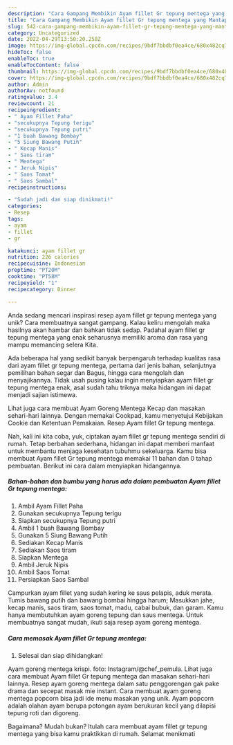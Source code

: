 ```yaml
---
description: "Cara Gampang Membikin Ayam fillet Gr tepung mentega yang Mantap"
title: "Cara Gampang Membikin Ayam fillet Gr tepung mentega yang Mantap"
slug: 542-cara-gampang-membikin-ayam-fillet-gr-tepung-mentega-yang-mantap
category: Uncategorized
date: 2022-04-29T13:50:20.258Z
image: https://img-global.cpcdn.com/recipes/9bdf7bbdbf0ea4ce/680x482cq70/ayam-fillet-gr-tepung-mentega-foto-resep-utama.jpg
hideToc: false
enableToc: true
enableTocContent: false
thumbnail: https://img-global.cpcdn.com/recipes/9bdf7bbdbf0ea4ce/680x482cq70/ayam-fillet-gr-tepung-mentega-foto-resep-utama.jpg
cover: https://img-global.cpcdn.com/recipes/9bdf7bbdbf0ea4ce/680x482cq70/ayam-fillet-gr-tepung-mentega-foto-resep-utama.jpg
author: Admin
authorAv: notfound
ratingvalue: 3.4
reviewcount: 21
recipeingredient:
- " Ayam Fillet Paha"
- "secukupnya Tepung terigu"
- "secukupnya Tepung putri"
- "1 buah Bawang Bombay"
- "5 Siung Bawang Putih"
- " Kecap Manis"
- " Saos tiram"
- " Mentega"
- " Jeruk Nipis"
- " Saos Tomat"
- " Saos Sambal"
recipeinstructions:

- "Sudah jadi dan siap dinikmati!"
categories:
- Resep
tags:
- ayam
- fillet
- gr

katakunci: ayam fillet gr 
nutrition: 226 calories
recipecuisine: Indonesian
preptime: "PT20M"
cooktime: "PT58M"
recipeyield: "1"
recipecategory: Dinner

---
```





Anda sedang mencari inspirasi resep ayam fillet gr tepung mentega yang unik? Cara membuatnya sangat gampang. Kalau keliru mengolah maka hasilnya akan hambar dan bahkan tidak sedap. Padahal ayam fillet gr tepung mentega yang enak seharusnya memiliki aroma dan rasa yang mampu memancing selera Kita.





Ada beberapa hal yang sedikit banyak berpengaruh terhadap kualitas rasa dari ayam fillet gr tepung mentega, pertama dari jenis bahan, selanjutnya pemilihan bahan segar dan Bagus, hingga cara mengolah dan menyajikannya. Tidak usah pusing kalau ingin menyiapkan ayam fillet gr tepung mentega enak,      asal sudah tahu triknya maka hidangan ini dapat menjadi sajian istimewa.














Lihat juga cara membuat Ayam Goreng Mentega Kecap dan masakan sehari-hari lainnya. Dengan memakai Cookpad, kamu menyetujui Kebijakan Cookie dan Ketentuan Pemakaian. Resep Ayam fillet Gr tepung mentega.






Nah, kali ini kita coba, yuk, ciptakan ayam fillet gr tepung mentega sendiri di rumah. Tetap berbahan sederhana, hidangan ini dapat memberi manfaat untuk membantu menjaga kesehatan tubuhmu sekeluarga. Kamu bisa membuat Ayam fillet Gr tepung mentega memakai 11 bahan dan 0 tahap pembuatan. Berikut ini cara dalam menyiapkan hidangannya.

<!--inarticleads1-->

##### Bahan-bahan dan bumbu yang harus ada dalam pembuatan Ayam fillet Gr tepung mentega:

1. Ambil  Ayam Fillet Paha
1. Gunakan secukupnya Tepung terigu
1. Siapkan secukupnya Tepung putri
1. Ambil 1 buah Bawang Bombay
1. Gunakan 5 Siung Bawang Putih
1. Sediakan  Kecap Manis
1. Sediakan  Saos tiram
1. Siapkan  Mentega
1. Ambil  Jeruk Nipis
1. Ambil  Saos Tomat
1. Persiapkan  Saos Sambal


Campurkan ayam fillet yang sudah kering ke saus pelapis, aduk merata. Tumis bawang putih dan bawang bombai hingga harum; Masukkan jahe, kecap manis, saos tiram, saos tomat, madu, cabai bubuk, dan garam. Kamu hanya membutuhkan ayam goreng tepung dan saus mentega. Untuk membuatnya sangat mudah, ikuti saja resep ayam goreng mentega. 

<!--inarticleads2-->

##### Cara memasak Ayam fillet Gr tepung mentega:


1. Selesai dan siap dihidangkan!

Ayam goreng mentega krispi. foto: Instagram/@chef_pemula. Lihat juga cara membuat Ayam fillet Gr tepung mentega dan masakan sehari-hari lainnya. Resep ayam goreng mentega dalam satu penggorengan gak pake drama dan secepat masak mie instant. Cara membuat ayam goreng mentega popcorn bisa jadi ide menu masakan yang unik. Ayam popcorn adalah olahan ayam berupa potongan ayam berukuran kecil yang dilapisi tepung roti dan digoreng. 

Bagaimana? Mudah bukan? Itulah cara membuat ayam fillet gr tepung mentega yang bisa kamu praktikkan di rumah. Selamat menikmati
